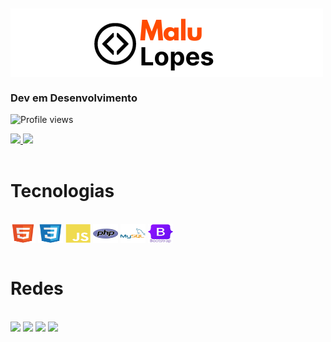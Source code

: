 <div style="margin-top:50px"></div>

  <img align="center" alt="Logo Malu" src="images/Malu.png">
  
<h3>Dev em Desenvolvimento</h3>
<p align="left"> <img src="https://komarev.com/ghpvc/?username=malu-ls" alt="Profile views" /> </p>

<div>
  <a href="https://github.com/malu-ls">
  <img src="https://github-readme-stats.vercel.app/api?username=malu-ls&show_icons=true&theme=dracula&include_all_commits=true&count_private=true"/>
  <img src="https://github-readme-stats.vercel.app/api/top-langs/?username=malu-ls&layout=compact&langs_count=7&theme=dracula"/>
  </a>
</div>
<br>

<h1>Tecnologias</h1>

<div style="display: inline_block"><br>
  <img align="center" alt="HTML" height="30" width="40" src="https://raw.githubusercontent.com/devicons/devicon/master/icons/html5/html5-original.svg">
  <img align="center" alt="CSS" height="30" width="40" src="https://raw.githubusercontent.com/devicons/devicon/master/icons/css3/css3-original.svg">
  <img align="center" alt="Js" height="30" width="40" src="https://raw.githubusercontent.com/devicons/devicon/master/icons/javascript/javascript-plain.svg">
   <img align="center" alt="php" height="30" width="40" src="https://raw.githubusercontent.com/devicons/devicon/master/icons/php/php-original.svg">
  <img align="center" alt="mysql" height="30" width="40" src="https://github.com/devicons/devicon/blob/master/icons/mysql/mysql-original-wordmark.svg">
  <img align="center" alt="bootstrap" height="30" width="40" src="https://github.com/devicons/devicon/blob/master/icons/bootstrap/bootstrap-original-wordmark.svg">
</div>
  <br>
<h1>Redes</h1>
  <br>
<div> 
  <a href="https://instagram.com/malu_lsilva" target="_blank"><img src="https://img.shields.io/badge/-Instagram-%23E4405F?style=for-the-badge&logo=instagram&logoColor=white" target="_blank"></a>
 	<a href="https://www.twitch.tv/malu_ls" target="_blank"><img src="https://img.shields.io/badge/Twitch-9146FF?style=for-the-badge&logo=twitch&logoColor=white" target="_blank"></a>
  <a href = "mailto:marialuizalopessilva.10@gmail.com"><img src="https://img.shields.io/badge/-Gmail-%23333?style=for-the-badge&logo=gmail&logoColor=white" target="_blank"></a>
  <a href="https://www.linkedin.com/in/malu-lopes-sil/" target="_blank"><img src="https://img.shields.io/badge/-LinkedIn-%230077B5?style=for-the-badge&logo=linkedin&logoColor=white" target="_blank"></a> 
</div>
